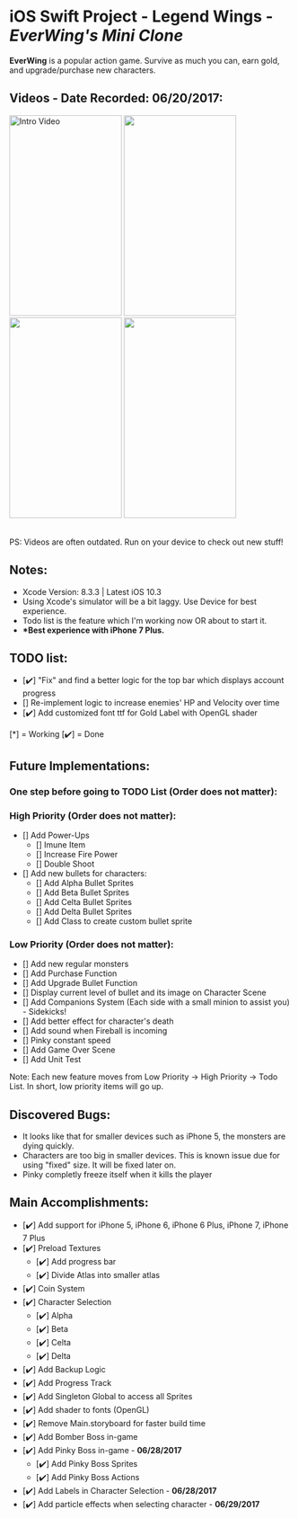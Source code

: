 # iOS Swift Project - Legend Wings - *EverWing's Mini Clone*

**EverWing** is a popular action game. Survive as much you can, earn gold, and upgrade/purchase new characters.

## Videos - Date Recorded: 06/20/2017:
<p>
<img src='https://github.com/woguan/Legend-Wings/blob/master/Angelica%20Fighti/Gif/Intro.gif' title='Intro Video' width='200' height='357' alt='Intro Video' /> <img src='https://github.com/woguan/Legend-Wings/blob/master/Angelica%20Fighti/Gif/selection.gif' width='200' height='357'/> <img src='https://github.com/woguan/Legend-Wings/blob/master/Angelica%20Fighti/Gif/startgame.gif' width='200' height='357'/> <img src='https://github.com/woguan/Legend-Wings/blob/master/Angelica%20Fighti/Gif/midgame.gif' width='200' height='357'/>
</p><br>
PS: Videos are often outdated. Run on your device to check out new stuff!

## Notes:
- Xcode Version: 8.3.3 | Latest iOS 10.3
- Using Xcode's simulator will be a bit laggy. Use Device for best experience.
- Todo list is the feature which I'm working now OR about to start it.
- <b>*Best experience with iPhone 7 Plus. </b>

## TODO list:

- [✔️] "Fix" and find a better logic for the top bar which displays account progress
- [] Re-implement logic to increase enemies' HP and Velocity over time 
- [✔️] Add customized font ttf for Gold Label with OpenGL shader

[*] = Working [✔️] = Done

## Future Implementations:
### One step before going to TODO List (Order does not matter):

### High Priority (Order does not matter):
- [] Add Power-Ups
  - [] Imune Item
  - [] Increase Fire Power
  - [] Double Shoot
- [] Add new bullets for characters:
   - [] Add Alpha Bullet Sprites
   - [] Add Beta Bullet Sprites
   - [] Add Celta Bullet Sprites
   - [] Add Delta Bullet Sprites
   - [] Add Class to create custom bullet sprite
### Low Priority (Order does not matter):
- [] Add new regular monsters
- [] Add Purchase Function
- [] Add Upgrade Bullet Function
- [] Display current level of bullet and its image on Character Scene
- [] Add Companions System (Each side with a small minion to assist you) - Sidekicks!
- [] Add better effect for character's death
- [] Add sound when Fireball is incoming
- [] Pinky constant speed
- [] Add Game Over Scene
- [] Add Unit Test

Note: Each new feature moves from Low Priority -> High Priority -> Todo List. In short, low priority items will go up.

## Discovered Bugs:
- It looks like that for smaller devices such as iPhone 5, the monsters are dying quickly.
- Characters are too big in smaller devices. This is known issue due for using "fixed" size. It will be fixed later on.
- Pinky completly freeze itself when it kills the player

## Main Accomplishments:
- [✔️] Add support for iPhone 5, iPhone 6, iPhone 6 Plus, iPhone 7, iPhone 7 Plus 
- [✔️] Preload Textures
  - [✔️] Add progress bar
  - [✔️] Divide Atlas into smaller atlas
- [✔️] Coin System
- [✔️] Character Selection
  - [✔️] Alpha
  - [✔️] Beta
  - [✔️] Celta
  - [✔️] Delta
- [✔️] Add Backup Logic
- [✔️] Add Progress Track
- [✔️] Add Singleton Global to access all Sprites
- [✔️] Add shader to fonts (OpenGL)
- [✔️] Remove Main.storyboard for faster build time
- [✔️] Add Bomber Boss in-game
- [✔️] Add Pinky Boss in-game - <b>06/28/2017</b>
  - [✔️] Add Pinky Boss Sprites
  - [✔️] Add Pinky Boss Actions
- [✔️] Add Labels in Character Selection - <b>06/28/2017</b>
- [✔️] Add particle effects when selecting character - <b>06/29/2017</b>

  
